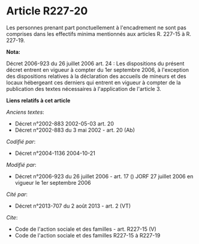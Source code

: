 # Article R227-20

Les personnes prenant part ponctuellement à l'encadrement ne sont pas comprises dans les effectifs minima mentionnés aux
articles R. 227-15 à R. 227-19.

**Nota:**

Décret 2006-923 du 26 juillet 2006 art. 24 : Les dispositions du présent décret entrent en vigueur à compter du 1er septembre
2006, à l'exception des dispositions relatives à la déclaration des accueils de mineurs et des locaux hébergeant ces derniers
qui entrent en vigueur à compter de la publication des textes nécessaires à l'application de l'article 3.

**Liens relatifs à cet article**

_Anciens textes_:

  - Décret n°2002-883 2002-05-03 art. 20
  - Décret n°2002-883 du 3 mai 2002 - art. 20 (Ab)

_Codifié par_:

  - Décret n°2004-1136 2004-10-21

_Modifié par_:

  - Décret n°2006-923 du 26 juillet 2006 - art. 17 () JORF 27 juillet 2006 en vigueur le 1er septembre 2006

_Cité par_:

  - Décret n°2013-707 du 2 août 2013 - art. 2 (VT)

_Cite_:

  - Code de l'action sociale et des familles - art. R227-15 (V)
  - Code de l'action sociale et des familles R227-15 à R227-19
